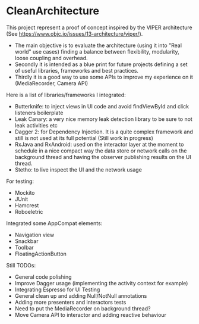# CleanArchitecture

This project represent a proof of concept inspired by the VIPER architecture (See https://www.objc.io/issues/13-architecture/viper/).

- The main objective is to evaluate the architecture (using it into "Real world" use cases) finding a balance between flexibility, modularity, loose coupling and overhead.
- Secondly it is intended as a blue print for future projects defining a set of useful libraries, frameworks and best practices.
- Thirdly it is a good way to use some APIs to improve my experience on it (MediaRecorder, Camera API)

Here is a list of libraries/frameworks I integrated:

- Butterknife: to inject views in UI code and avoid findViewById and click listeners boilerplate
- Leak Canary: a very nice memory leak detection library to be sure to not leak activities etc
- Dagger 2: for Dependency Injection. It is a quite complex framework and still is not used at its full potential (Still work in progress)
- RxJava and RxAndroid: used on the interactor layer at the moment to schedule in a nice compact way the data store or network calls on the background thread and having the observer publishing results on the UI thread.
- Stetho: to live inspect the UI and the network usage

For testing:

- Mockito
- JUnit
- Hamcrest
- Roboeletric

Integrated some AppCompat elements:

- Navigation view
- Snackbar
- Toolbar
- FloatingActionButton


Still TODOs:
- General code polishing
- Improve Dagger usage (implementing the activity context for example)
- Integrating Espresso for UI Testing
- General clean up and adding Null/NotNull annotations
- Adding more presenters and interactors tests
- Need to put the MediaRecorder on background thread?
- Move Camera API to interactor and adding reactive behaviour